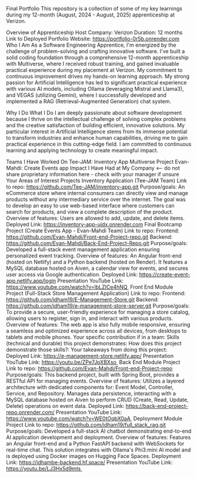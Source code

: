 Final Portfolio
This repository is a collection of some of my key learnings during my 12-month (August, 2024 - August, 2025) apprenticeship at Verizon.

Overview of Apprenticeship
Host Company: Verizon
Duration: 12 months
Link to Deployed Portfolio Website: https://portfolio-0r5b.onrender.com
Who I Am
As a Software Engineering Apprentice, I'm energized by the challenge of problem-solving and crafting innovative software. I've built a solid coding foundation through a comprehensive 12-month apprenticeship with Multiverse, where I received robust training, and gained invaluable practical experience during my placement at Verizon. My commitment to continuous improvement drives my hands-on learning approach. My strong passion for Artificial Intelligence has led to significant practical experience with various AI models, including Ollama (leveraging Mistral and Llama3), and VEGAS (utilizing Gemini), where I successfully developed and implemented a RAG (Retrieval-Augmented Generation) chat system.

Why I Do What I Do
I am deeply passionate about software development because I thrive on the intellectual challenge of solving complex problems and the creative satisfaction of building efficient, innovative solutions. My particular interest in Artificial Intelligence stems from its immense potential to transform industries and enhance human capabilities, driving me to gain practical experience in this cutting-edge field. I am committed to continuous learning and applying technology to create meaningful impact.

Teams I Have Worked On
Tee-JAM: Inventory App Multiverse Project
Evan-Mahdi: Create Events app
Impact I Have Had at My Company
&lt;-- do not share proprietary information here - check with your manager if unsure
Your Areas of Interest
Projects
Inventory Application (Tee-JAM Team)
Link to repo: https://github.com/Tee-JAM/inventory-app.git
Purpose/goals: An eCommerce store where internal consumers can directly view and manage products without any intermediary service over the internet. The goal was to develop an easy to use web-based interface where customers can search for products, and view a complete description of the product.
Overview of features: Users are allowed to add, update, and delete items.
Deployed Link: https://inventory-app-ujdx.onrender.com
Final Bootcamp Project (Create Events App - Evan-Mahdi Team)
Link to repo:
Frontend: https://github.com/Evan-Mahdi/Front-end-Project-repo.git
Backend: https://github.com/Evan-Mahdi/Back-End-Project-Repo.git
Purpose/goals: Developed a full-stack event management application ensuring personalized event tracking.
Overview of features: An Angular front-end (hosted on Netlify) and a Python backend (hosted on Render). It features a MySQL database hosted on Aiven, a calendar view for events, and secures user access via Google authentication.
Deployed Link: https://create-event-app.netlify.app/login
Presentation YouTube Link: https://www.youtube.com/watch?v=lbLZICe4hNQ 
Front End Module Project (Full-Stack Store Management Application)
Link to repo:
Frontend: https://github.com/idham19/E-Management-Store.git
Backend: https://github.com/idham19/e-management-store-server.git
Purpose/goals: To provide a secure, user-friendly experience for managing a store catalog, allowing users to register, sign in, and interact with various products.
Overview of features: The web app is also fully mobile responsive, ensuring a seamless and optimized experience across all devices, from desktops to tablets and mobile phones.
Your specific contribution if in a team:
Skills (technical and durable) this project demonstrates:
How does this project demonstrate those skills?:
Your takeaways from doing this project:
Deployed Link: https://e-management-store.netlify.app/
Presentation YouTube Link: https://youtu.be/ZPe7JpXBXso 
Back End Module Project
Link to repo: https://github.com/Evan-Mahdi/Front-end-Project-repo
Purpose/goals: This backend project, built with Spring Boot, provides a RESTful API for managing events.
Overview of features: Utilizes a layered architecture with dedicated components for: Event Model, Controller, Service, and Repository. Manages data persistence, interacting with a MySQL database hosted on Aiven to perform CRUD (Create, Read, Update, Delete) operations on event data.
Deployed Link: https://back-end-project-repo.onrender.com/
Presentation YouTube Link: https://www.youtube.com/watch?v=WE0tOqbX0aA 
Deployment Module Project
Link to repo: https://github.com/idham19/full_stack_rag.git
Purpose/goals: Developed a full-stack AI chatbot demonstrating end-to-end AI application development and deployment.
Overview of features: Features an Angular front-end and a Python FastAPI backend with WebSockets for real-time chat. This solution integrates with Ollama's Phi3:mini AI model and is deployed using Docker images on Hugging Face Spaces.
Deployment Link: https://idhambe-backend.hf.space/
Presentation YouTube Link: https://youtu.be/LJ3Hx5d9mts 